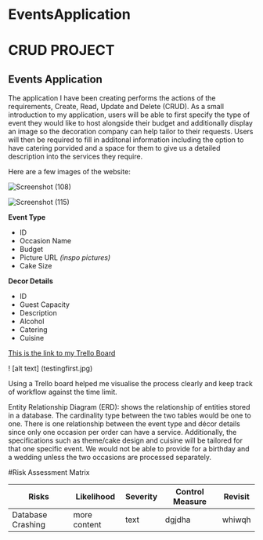 # EventsApplication
# CRUD PROJECT
## Events Application
The application I have been creating performs the actions of the requirements, Create, Read, Update and Delete (CRUD). As a small introduction to my application, users will be able to first specify the type of event they would like to host alongside their budget and additionally display an image so the decoration company can help tailor to their requests. Users will then be required to fill in additonal information including the option to have catering porvided and a space for them to give us a detailed description into the services they require.

Here are a few images of the website:

![Screenshot (108)](https://user-images.githubusercontent.com/82108067/117570831-e14d8f80-b0c3-11eb-8aa4-f1ed9167e109.png)


![Screenshot (115)](https://user-images.githubusercontent.com/82108067/117570801-caa73880-b0c3-11eb-996a-a91992196fc0.png)


**Event Type**

- ID
- Occasion Name
- Budget
- Picture URL *(inspo pictures)*
- Cake Size

**Decor Details**

- ID
- Guest Capacity
- Description
- Alcohol
- Catering
- Cuisine

[This is the link to my Trello Board](https://www.bing.com/search?q=google&cvid=ccd89689877b4961851dde855cb873c2&aqs=edge.0.69i59j69i65j69i57j69i60j0j69i60j0.484j0j1&FORM=ANNTA9&PC=U531)

! [alt text] (testingfirst.jpg)



Using a Trello board helped me visualise the process clearly and keep track of workflow against the time limit.



Entity Relationship Diagram (ERD): shows the relationship of entities stored in a database. The cardinality type between the two tables would be one to one. There is one relationship between the event type and décor details since only one occasion per order can have a service. Additionally, the specifications such as theme/cake design and cuisine will be tailored for that one specific event. We would not be able to provide for a birthday and a wedding unless the two occasions are processed separately. 








#Risk Assessment Matrix


| Risks | Likelihood | Severity | Control Measure | Revisit |
| --- | --- | --- | --- | --- |
| Database Crashing | more content | text | dgjdha | whiwqh |
